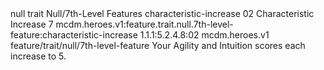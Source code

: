 <ability>
  <metadata>
    <class>null</class>
    <feature_type>trait</feature_type>
    <file_dpath>Null/7th-Level Features</file_dpath>
    <item_id>characteristic-increase</item_id>
    <item_index>02</item_index>
    <item_name>Characteristic Increase</item_name>
    <level>7</level>
    <scc>mcdm.heroes.v1:feature.trait.null.7th-level-feature:characteristic-increase</scc>
    <scdc>1.1.1:5.2.4.8:02</scdc>
    <source>mcdm.heroes.v1</source>
    <type>feature/trait/null/7th-level-feature</type>
  </metadata>
  <effects>
    <effect type="mundane">Your Agility and Intuition scores each increase to 5.</effect>
  </effects>
</ability>
